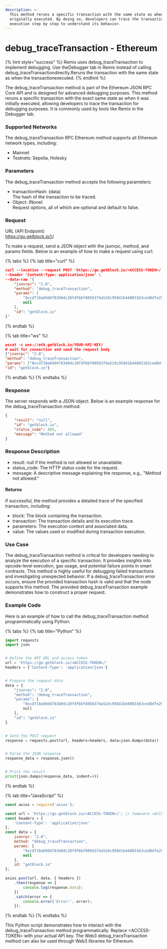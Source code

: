 ```yaml
---
description: >-
  This method reruns a specific transaction with the same state as when it was
  originally executed. By doing so, developers can trace the transaction’s
  execution step by step to understand its behavior.
---
```


# debug\_traceTransaction - Ethereum

{% hint style="success" %}
Remix uses debug\_traceTransaction to implement debugging. Use theDebugger tab in Remix instead of calling debug\_traceTransactiondirectly.Reruns the transaction with the same state as when the transactionexecuted.
{% endhint %}

The debug\_traceTransaction method is part of the Ethereum JSON RPC Core API and is designed for advanced debugging purposes. This method reruns a specific transaction with the exact same state as when it was initially executed, allowing developers to trace the transaction for debugging purposes. It is commonly used by tools like Remix in the Debugger tab.

### Supported Networks

The debug\_traceTransaction RPC Ethereum method supports all Ethereum network types, including:

* Mainnet
* Testnets: Sepolia, Holesky

### Parameters

The debug\_traceTransaction method accepts the following parameters:

* transactionHash: (data)\
  The hash of the transaction to be traced.
* Object: (None)\
  Request options, all of which are optional and default to false.

### Request

URL (API Endpoint)\
https://go.getblock.io/\<ACCESS-TOKEN>/

To make a request, send a JSON object with the jsonrpc, method, and params fields. Below is an example of how to make a request using curl:

{% tabs %}
{% tab title="curl" %}
```json
curl --location --request POST 'https://go.getblock.io/<ACCESS-TOKEN>/' \
--header 'Content-Type: application/json' \
--data-raw '{
    "jsonrpc": "2.0",
    "method": "debug_traceTransaction",
    "params": [
        "0xcd718a69d478340dc28fdf6bf8056374a52dc95841b44083163ced8dfe29310c",
        null
    ],
    "id": "getblock.io"
}'
```
{% endtab %}

{% tab title="ws" %}
```json
wscat -c wss://eth.getblock.io/YOUR-API-KEY/ 
# wait for connection and send the request body 
{"jsonrpc": "2.0",
"method": "debug_traceTransaction",
"params": ["0xcd718a69d478340dc28fdf6bf8056374a52dc95841b44083163ced8dfe29310c", null],
"id": "getblock.io"}
```
{% endtab %}
{% endtabs %}

### Response

The server responds with a JSON object. Below is an example response for the debug\_traceTransaction method:

```json
{
    "result": "null",
    "id": "getblock.io",
    "status_code": 405,
    "message": "Method not allowed"
}
```

### Response Description

* result: null if the method is not allowed or unavailable.
* status\_code: The HTTP status code for the request.
* message: A descriptive message explaining the response, e.g., "Method not allowed."

#### Returns

If successful, the method provides a detailed trace of the specified transaction, including:

* block: The block containing the transaction.
* transaction: The transaction details and its execution trace.
* parameters: The execution context and associated data.
* value: The values used or modified during transaction execution.

### Use Case

The debug\_traceTransaction method is critical for developers needing to analyze the execution of a specific transaction. It provides insights into opcode-level execution, gas usage, and potential failure points in smart contracts. This method is highly useful for debugging failed transactions and investigating unexpected behavior. If a debug\_traceTransaction error occurs, ensure the provided transaction hash is valid and that the node supports this method. The provided debug\_traceTransaction example demonstrates how to construct a proper request.

### Example Code

Here is an example of how to call the debug\_traceTransaction method programmatically using Python:

{% tabs %}
{% tab title="Python" %}
```python
import requests
import json


# Define the API URL and access token
url = 'https://go.getblock.io/<ACCESS-TOKEN>/'
headers = {'Content-Type': 'application/json'}


# Prepare the request data
data = {
    "jsonrpc": "2.0",
    "method": "debug_traceTransaction",
    "params": [
        "0xcd718a69d478340dc28fdf6bf8056374a52dc95841b44083163ced8dfe29310c",
        null
    ],
    "id": "getblock.io"
}


# Send the POST request
response = requests.post(url, headers=headers, data=json.dumps(data))


# Parse the JSON response
response_data = response.json()


# Print the result
print(json.dumps(response_data, indent=4))
```
{% endtab %}

{% tab title="JavaScript" %}
```javascript
const axios = require('axios');

const url = 'https://go.getblock.io/<ACCESS-TOKEN>/'; // Замените <ACCESS-TOKEN> на ваш токен доступа
const headers = {
    'Content-Type': 'application/json'
};
const data = {
    jsonrpc: "2.0",
    method: "debug_traceTransaction",
    params: [
        "0xcd718a69d478340dc28fdf6bf8056374a52dc95841b44083163ced8dfe29310c",
        null
    ],
    id: "getblock.io"
};

axios.post(url, data, { headers })
    .then(response => {
        console.log(response.data);
    })
    .catch(error => {
        console.error('Error:', error);
    });

```
{% endtab %}
{% endtabs %}

This Python script demonstrates how to interact with the debug\_traceTransaction method programmatically. Replace \<ACCESS-TOKEN> with your actual API key. The Web3 debug\_traceTransaction method can also be used through Web3 libraries for Ethereum.
